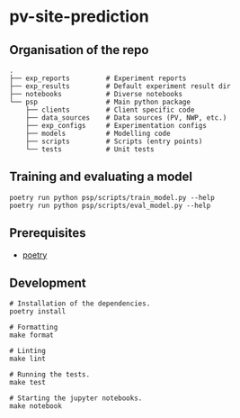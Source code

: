 # pv-site-prediction

## Organisation of the repo

```
.
├── exp_reports         # Experiment reports
├── exp_results         # Default experiment result dir
├── notebooks           # Diverse notebooks
└── psp                 # Main python package
    ├── clients         # Client specific code
    ├── data_sources    # Data sources (PV, NWP, etc.)
    ├── exp_configs     # Experimentation configs
    ├── models          # Modelling code
    ├── scripts         # Scripts (entry points)
    └── tests           # Unit tests
```

## Training and evaluating a model

    poetry run python psp/scripts/train_model.py --help
    poetry run python psp/scripts/eval_model.py --help


## Prerequisites

* [poetry][poetry]


## Development

    # Installation of the dependencies.
    poetry install

    # Formatting
    make format

    # Linting
    make lint

    # Running the tests.
    make test

    # Starting the jupyter notebooks.
    make notebook

[poetry]: https://python-poetry.org/docs/#installation
